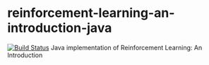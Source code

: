 # reinforcement-learning-an-introduction-java
[![Build Status](https://travis-ci.org/KinoamyFx/reinforcement-learning-an-introduction-java.svg?branch=master)](https://travis-ci.org/KinoamyFx/reinforcement-learning-an-introduction-java)
Java implementation of Reinforcement Learning: An Introduction
